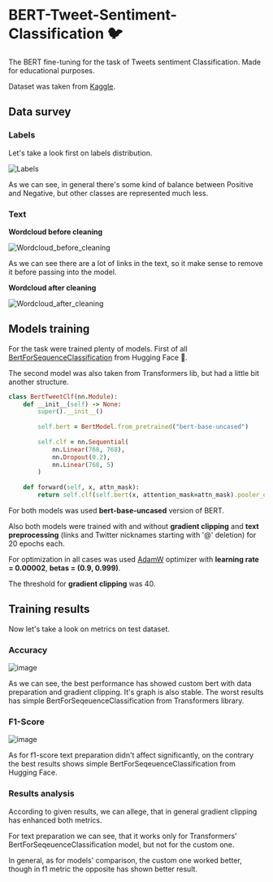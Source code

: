 # BERT-Tweet-Sentiment-Classification 🐦


The BERT fine-tuning for the task of Tweets sentiment Classification. Made for educational purposes.

Dataset was taken from <a href='https://www.kaggle.com/datasets/datatattle/covid-19-nlp-text-classification?select=Corona_NLP_train.csv'>Kaggle</a>.

## Data survey

### Labels

Let's take a look first on labels distribution.

![Labels](https://github.com/IOBananaOI/BERT-Tweet-Sentiment-Classification/assets/56229061/7231961a-477c-4b4b-8ea5-b0bbe098cdac)

As we can see, in general there's some kind of balance between Positive and Negative, but other classes are represented much less.

### Text

**Wordcloud before cleaning**

![Wordcloud_before_cleaning](https://github.com/IOBananaOI/BERT-Tweet-Sentiment-Classification/assets/56229061/300e45eb-5db8-41c3-8587-b9a37175c9dc)

As we can see there are a lot of links in the text, so it make sense to remove it before passing into the model.

**Wordcloud after cleaning**

![Wordcloud_after_cleaning](https://github.com/IOBananaOI/BERT-Tweet-Sentiment-Classification/assets/56229061/a058c6a9-02a0-4631-a8b4-756ddc7cc37b)


## Models training

For the task were trained plenty of models. First of all <a href="BertForSequenceClassification">BertForSequenceClassification</a> from Hugging Face 🤗.

The second model was also taken from Transformers lib, but had a little bit another structure.

```rb
class BertTweetClf(nn.Module):
    def __init__(self) -> None:
        super().__init__()
        
        self.bert = BertModel.from_pretrained("bert-base-uncased")
        
        self.clf = nn.Sequential(
            nn.Linear(768, 768),
            nn.Dropout(0.2),
            nn.Linear(768, 5)
        )
        
    def forward(self, x, attn_mask):
        return self.clf(self.bert(x, attention_mask=attn_mask).pooler_output)
```

For both models was used **bert-base-uncased** version of BERT.

Also both models were trained with and without **gradient clipping** and **text preprocessing** (links and Twitter nicknames starting with '@' deletion) for 20 epochs each.

For optimization in all cases was used <a href="https://pytorch.org/docs/stable/generated/torch.optim.AdamW.html">AdamW</a> optimizer with **learning rate = 0.00002**, **betas = (0.9, 0.999)**.

The threshold for **gradient clipping** was 40.


## Training results

Now let's take a look on metrics on test dataset. 

### Accuracy

![image](https://github.com/IOBananaOI/BERT-Tweet-Sentiment-Classification/assets/56229061/5614533e-06b0-4f0c-8437-f49e300d2f67)

As we can see, the best performance has showed custom bert with data preparation and gradient clipping. It's graph is also stable.
The worst results has simple BertForSeqeuenceClassification from Transformers library.

### F1-Score

![image](https://github.com/IOBananaOI/BERT-Tweet-Sentiment-Classification/assets/56229061/e628a628-46fe-4727-b859-3d844e2fe828)

As for f1-score text preparation didn't affect significantly, on the contrary the best results shows simple BertForSeqeuenceClassification from Hugging Face.

### Results analysis

According to given results, we can allege, that in general gradient clipping has enhanced both metrics. 

For text preparation we can see, that it works only for Transformers' BertForSeqeuenceClassification model, but not for the custom one.

In general, as for models' comparison, the custom one worked better, though in f1 metric the opposite has shown better result.
